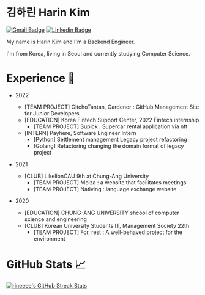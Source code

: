 # 김하린 Harin Kim
 <!-- Profile views -->
[![Gmail Badge](https://img.shields.io/badge/Gmail-d14836?style=flat-square&logo=Gmail&logoColor=white&link=mailto:icecandy1256@gmail.com)](mailto:icecandy1256@gmail.com)
[![Linkedin Badge](https://img.shields.io/badge/-LinkedIn-blue?style=flat-square&logo=Linkedin&logoColor=white&link=https://www.linkedin.com/in/%ED%95%98%EB%A6%B0-%EA%B9%80-825374253/)](https://www.linkedin.com/in/%ED%95%98%EB%A6%B0-%EA%B9%80-825374253/)

 
 <p align="left">My name is Harin Kim and I'm a Backend Engineer.
  
  I'm from Korea, living in Seoul and currently studying Computer Science.
  
<!--   I am motivated by the power of technology as a tool for positive change, with a background in Math, Physics, and Engineering. -->
</p>

# Experience 💫
- 2022
  - [TEAM PROJECT] GitchoTantan, Gardener : GitHub Management Site for Junior Developers
  - [EDUCATION] Korea Fintech Support Center, 2022 Fintech internship
    - [TEAM PROJECT] Supick : Supercar rental application via nft
  - [INTERN] Payhere, Software Engineer Intern
    - [Python] Settlement management Legacy project refactoring
    - [Golang] Refactoring changing the domain format of legacy project

- 2021
  - [CLUB] LikelionCAU 9th at Chung-Ang University
    - [TEAM PROJECT] Moiza : a website that facilitates meetings
    - [TEAM PROJECT] Nativing : language exchange website
    
- 2020
  - [EDUCATION] CHUNG-ANG UNIVERSITY shcool of computer science and engineering
  - [CLUB] Korean University Students IT, Management Society 22th
    - [TEAM PROJECT] For, rest : A well-behaved project for the environment

# GitHub Stats 📈

<a href="https://github.com/rineeee/rineeee">
  <img align="center" src="https://github-readme-streak-stats.herokuapp.com/?user=rineeee&theme=dark" alt="rineeee's GitHub Streak Stats"/>
</a>
<br><br>


